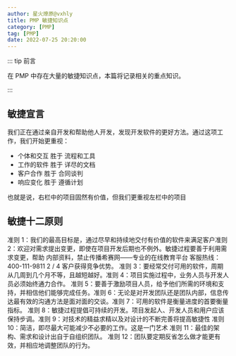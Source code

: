 ```yaml
---
author: 星火燎原@vxhly
title: PMP 敏捷知识点
category: [PMP]
tag: [PMP]
date: 2022-07-25 20:20:00
---
```


::: tip 前言

在 PMP 中存在大量的敏捷知识点，本篇将记录相关的重点知识。

:::

<!-- more -->

## 敏捷宣言

我们正在通过亲自开发和帮助他人开发，发现开发软件的更好方法。通过这项工作，我们开始更重视：

- 个体和交互 胜于 流程和工具
- 工作的软件 胜于 详尽的文档
- 客户合作 胜于 合同谈判
- 响应变化 胜于 遵循计划

也就是说，右栏中的项目固然有价值，但我们更重视左栏中的项目

## 敏捷十二原则

准则 1：我们的最高目标是，通过尽早和持续地交付有价值的软件来满足客户准则 2：欢迎对需求提出变更，即使在项目开发后期也不例外。敏捷过程要善于利用需求变更，帮助  
内部资料，禁止传播希赛网——专业的在线教育平台 客服热线：400-111-9811 2 / 4
客户获得竞争优势。
准则 3：要经常交付可用的软件，周期从几周到几个月不等，且越短越好。准则 4：项目实施过程中，业务人员与开发人员必须始终通力合作。
准则 5：要善于激励项目人员，给予他们所需的环境和支持，并相信他们能够完成任务。准则 6：无论是对开发团队还是团队内部，信息传达最有效的沟通方法是面对面的交谈。准则 7：可用的软件是衡量进度的首要衡量指标。
准则 8：敏捷过程提倡可持续的开发。项目发起人、开发人员和用户应该保持步调。准则 9：对技术的精益求精以及对设计的不断完善将提高敏捷性
准则 10：简洁，即尽最大可能减少不必要的工作。这是一门艺术
准则 11：最佳的架构、需求和设计出自于自组织团队。
准则 12：团队要定期反省怎么做才能更有效，并相应地调整团队的行为。
